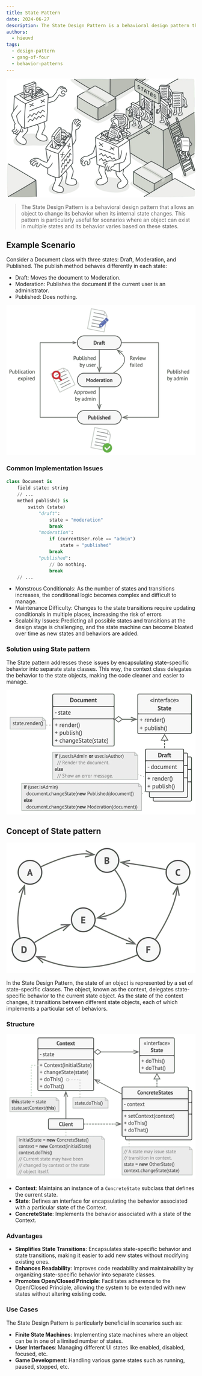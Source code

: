 ```yaml
---
title: State Pattern
date: 2024-06-27
description: The State Design Pattern is a behavioral design pattern that allows an object to change its behavior when its internal state changes. This pattern is particularly useful for scenarios where an object can exist in multiple states and its behavior varies based on these states.
authors:
  - hieuvd
tags:
  - design-pattern
  - gang-of-four
  - behavior-patterns
---
```


![State Pattern](assets/state-pattern_state-en-2x.webp)

> The State Design Pattern is a behavioral design pattern that allows an object to change its behavior when its internal state changes. This pattern is particularly useful for scenarios where an object can exist in multiple states and its behavior varies based on these states.

## Example Scenario

Consider a Document class with three states: Draft, Moderation, and Published. The publish method behaves differently in each state:

- Draft: Moves the document to Moderation.
- Moderation: Publishes the document if the current user is an administrator.
- Published: Does nothing.

![Document state change](assets/state-pattern_problem2-en-2x.webp)

### Common Implementation Issues

```py
class Document is
    field state: string
    // ...
    method publish() is
        switch (state)
            "draft":
                state = "moderation"
                break
            "moderation":
                if (currentUser.role == "admin")
                    state = "published"
                break
            "published":
                // Do nothing.
                break
    // ...
```

- Monstrous Conditionals: As the number of states and transitions increases, the conditional logic becomes complex and difficult to manage.
- Maintenance Difficulty: Changes to the state transitions require updating conditionals in multiple places, increasing the risk of errors
- Scalability Issues: Predicting all possible states and transitions at the design stage is challenging, and the state machine can become bloated over time as new states and behaviors are added.

### Solution using State pattern

The State pattern addresses these issues by encapsulating state-specific behavior into separate state classes. This way, the context class delegates the behavior to the state objects, making the code cleaner and easier to manage.

![Solution](assets/state-pattern_solution-en-2x.webp)

## Concept of State pattern

![Finite-State Machine](assets/state-pattern_problem1-2x.webp)

In the State Design Pattern, the state of an object is represented by a set of state-specific classes. The object, known as the context, delegates state-specific behavior to the current state object. As the state of the context changes, it transitions between different state objects, each of which implements a particular set of behaviors.

### Structure

![Structure](assets/state-pattern_structure-en-2x.webp)

- **Context**: Maintains an instance of a `ConcreteState` subclass that defines the current state.
- **State**: Defines an interface for encapsulating the behavior associated with a particular state of the Context.
- **ConcreteState**: Implements the behavior associated with a state of the Context.

### Advantages

- **Simplifies State Transitions**: Encapsulates state-specific behavior and state transitions, making it easier to add new states without modifying existing ones.
- **Enhances Readability**: Improves code readability and maintainability by organizing state-specific behavior into separate classes.
- **Promotes Open/Closed Principle**: Facilitates adherence to the Open/Closed Principle, allowing the system to be extended with new states without altering existing code.

### Use Cases

The State Design Pattern is particularly beneficial in scenarios such as:

- **Finite State Machines**: Implementing state machines where an object can be in one of a limited number of states.
- **User Interfaces**: Managing different UI states like enabled, disabled, focused, etc.
- **Game Development**: Handling various game states such as running, paused, stopped, etc.
